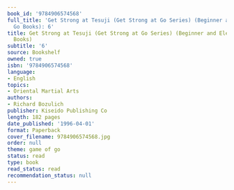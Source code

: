 ```yaml
---
book_id: '9784906574568'
full_title: 'Get Strong at Tesuji (Get Strong at Go Series) (Beginner and Elementary
  Go Books): 6'
title: Get Strong at Tesuji (Get Strong at Go Series) (Beginner and Elementary Go
  Books)
subtitle: '6'
source: Bookshelf
owned: true
isbn: '9784906574568'
language:
- English
topics:
- Oriental Martial Arts
authors:
- Richard Bozulich
publisher: Kiseido Publishing Co
length: 182 pages
date_published: '1996-04-01'
format: Paperback
cover_filename: 9784906574568.jpg
order: null
theme: game of go
status: read
type: book
read_status: read
recommendation_status: null
---
```


